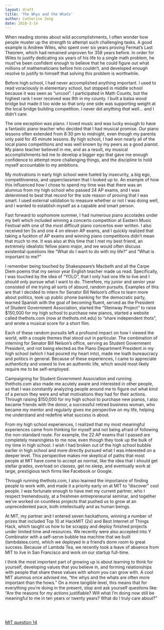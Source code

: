 ```yaml
---
layout: draft
title: 'The Whys and the Whats'
author: Catherine Zeng
date: 2018-2-14
---
```


When reading stories about wild accomplishments, I often wonder how people muster up the strength to attempt such challenging tasks. A good example is Andrew Wiles, who spent over six years proving Fermat’s Last Theorem, which had remained unproven for 358 years before. In order for Wiles to justify dedicating six years of his life to a single math problem, he must’ve been confident enough to believe that he could figure out what millions of mathematicians before him couldn’t, and developed enough resolve to justify to himself that solving this problem is worthwhile.

Before high school, I had never accomplished anything important. I used to read voraciously in elementary school, but stopped in middle school because it was seen as “uncool”. I participated in Math Counts, but the highest rank I ever received was 9th in my county. I built a balsa wood bridge but made it too wide so that only one side was supporting weight at the local bridge building competition. I never did anything *that* well… and I didn’t care.

The one exception was piano. I loved music and was lucky enough to have a fantastic piano teacher who decided that I had musical promise. Our piano lessons often extended from 8:30 pm to midnight, even though my parents only paid for 45 minute lessons. By high school, I had won nearly all of the local piano competitions and was well known by my peers as a good pianist. My piano teacher believed in me, and as a result, my musical accomplishments led me to develop a bigger ego that gave me enough confidence to attempt more challenging things, and the discipline to hold myself accountable to my ambitions.

My motivations in early high school were fueled by insecurity, a big ego, competitiveness, and upperclassmen that I looked up to. An example of how this influenced how I chose to spend my time was that there was an alumnus from my high school who passed 24 AP exams, and I was determined to beat that record for the sole reason of proving that I was smart. I used external validation to measure whether or not I was doing well, and I wanted to establish myself as a capable and smart person.

Fast forward to sophomore summer, I had numerous piano accolades under my belt which included winning a concerto competition at Eastern Music Festival with one of the most difficult piano concertos ever written. I also received ten 5s and one 4 on eleven AP exams, and I quickly realized that taking a fuckton of AP exams and winning piano competitions didn’t mean that much to me. It was also at this time that I met my best friend, an extremely idealistic fellow piano major, and we would often discuss existential questions like “What do I want to do with my life?” and “What is important to me?”

I remember being touched by Shakespeare’s Macbeth and all the Carpe Diem poems that my senior year English teacher made us read. Specifically, I was touched by the idea of “YOLO”, that I only had one life to live and I should only pursue what I want to do. Therefore, my junior and senior year consisted of me trying all sorts of absurd, random pursuits. Examples of this are that I decided to intern for Senator Bill Nelson’s office to learn more about politics, took up public phone banking for the democratic party, learned Spanish with the goal of becoming fluent, served as the President of Student Government Association, started the “Steinway Project” to raise $150,000 for my high school to purchase new pianos, started a website called thethots.com (now at thethots.mit.edu) to “share independent thots”, and wrote a musical score for a short film.

Each of these random pursuits left a profound impact on how I viewed the world, with a couple themes that stood out in particular. The combination of interning for Senator Bill Nelson’s office, serving as Student Government President, and not being elected as the Piano Department President in my high school (which I had poured my heart into), made me loath bureaucracy and politics in general. Because of these experiences, I came to appreciate authenticity and vowed to live an authentic life, which would most likely require me to be self-employed.

Campaigning for Student Government Association and running thethots.com also made me acutely aware and interested in other people, so that I was constantly analyzing people around me to figure out what kind of a person they were and what motivations they had for their actions. Through raising $150,000 for my high school to purchase new pianos, I also became friends with the donor, a successful retired business woman, who became my mentor and regularly gives me perspective on my life, helping me understand and redefine what success is about.

From my high school experiences, I realized that my most meaningful experiences came from thinking for myself and not being afraid of following the non-standard route. For example, the 22 AP exams that I passed are completely meaningless to me now, even though they took up the bulk of my time in high school. I wish I had broken out of the high school bubble earlier in high school and more directly pursued what I was interested on a deeper level. This perspective makes me skeptical of paths that most people at MIT have come to accept as normal, like the idea that I should get stellar grades, overload on classes, get no sleep, and eventually work at large, prestigious tech firms like Facebook or Google.

Through running thethots.com, I also learned the importance of finding people to work with, and made it a priority early on at MIT to “discover” cool people. I was fortunate enough to have met my current partner, who I respect tremendously, at a freshmen entrepreneurial seminar, and together we’ve worked on countless projects that pushed us to grow at an unprecedented pace, both intellectually and as human beings.

At MIT, my partner and I entered seven hackathons, winning a number of prizes that included Top 10 at HackMIT (2x) and Best Internet of Things Hack, which taught us how to be scrappy and deploy finished projects under limited time and resources. We recently were also accepted into Y Combinator with a self-serve bubble tea machine that we built (lambdatea.com), which we deployed in a friend’s dorm room to great success. Because of Lambda Tea, we recently took a leave of absence from MIT to live in San Francisco and work on our startup full-time.

I think the most important part of growing up is about learning to think for yourself, developing values that you believe in, and forming relationships with people that share these values with whom you can grow with. A cool MIT alumnus once advised me, “the whys and the whats are often more important than the hows.” On a more tangible level, this means that for everything you’re doing in the present, stop and ask yourself questions like: “Are the reasons for my actions justifiable? Will what I’m doing now still be meaningful to me in ten years or twenty years? What do I truly care about?”

<br><br>

<a href="http://web.mit.edu/~yczeng/Public/MIT%20Optional%20Essay.pdf" target="_blank">MIT question 14</a>
